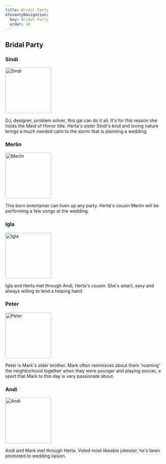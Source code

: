 ```yaml
---
title: Bridal Party
eleventyNavigation:
  key: Bridal Party
  order: 40
---
```

## Bridal Party
<div class="c-card">

### Sindi

<img alt="Sindi" class="c-card__image" src="~wedding/images/sindi.jpeg?name=wedding/{{ page.fileSlug }}/sindi.[contenthash:8].jpg&size=142" width="144" height="144" />

DJ, designer, problem solver, this gal can do it all. It's for this reason she holds the Maid of Honor title. Herta's sister Sindi's kind and loving nature brings a much needed calm to the storm that is planning a wedding.
<!-- excerpt -->

</div>

<div class="c-card">

### Merlin

<img alt="Merlin" class="c-card__image" loading="lazy" src="~wedding/images/merlin.jpeg?name=wedding/{{ page.fileSlug }}/merlin.[contenthash:8].jpg&size=142" width="144" height="144" />

This born entertainer can liven up any party. Herta's cousin Merlin will be performing a few songs at the wedding.

</div>

<div class="c-card">

### Igla

<img alt="Igla" class="c-card__image" loading="lazy" src="~wedding/images/igla.jpeg?name=wedding/{{ page.fileSlug }}/igla.[contenthash:8].jpg&size=142" width="144" height="144" />

Igla and Herta met through Andi, Herta's cousin. She's smart, savy and always willing to lend a helping hand.

</div>

<div class="c-card">

### Peter

<img alt="Peter" class="c-card__image" loading="lazy" src="~wedding/images/peter.jpg?name=wedding/{{ page.fileSlug }}/peter.[contenthash:8].jpg&size=142" width="144" height="144" />

Peter is Mark's older brother. Mark often reminisces about them 'roaming' the neighborhood together when they were younger and playing soccer, a sport that Mark to this day is very passionate about.

</div>

<div class="c-card">

### Andi

<img alt="Andi" class="c-card__image" loading="lazy" src="~wedding/images/andi.jpg?name=wedding/{{ page.fileSlug }}/andi.[contenthash:8].jpg&size=142" width="144" height="144" />

Andi and Mark met through Herta. Voted most likeable jokester, he's been promoted to wedding liaison.

</div>
